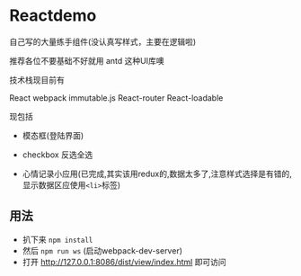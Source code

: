 # Reactdemo

自己写的大量练手组件(没认真写样式，主要在逻辑啦)

推荐各位不要基础不好就用 antd 这种UI库噢

技术栈现目前有

React webpack immutable.js React-router React-loadable

现包括

- 模态框(登陆界面)

- checkbox 反选全选

- 心情记录小应用(已完成,其实该用redux的,数据太多了,注意样式选择是有错的,显示数据区应使用```<li>```标签)

## 用法

- 扒下来 ```npm install```
- 然后 ```npm run ws``` (启动webpack-dev-server)
- 打开 http://127.0.0.1:8086/dist/view/index.html 即可访问
